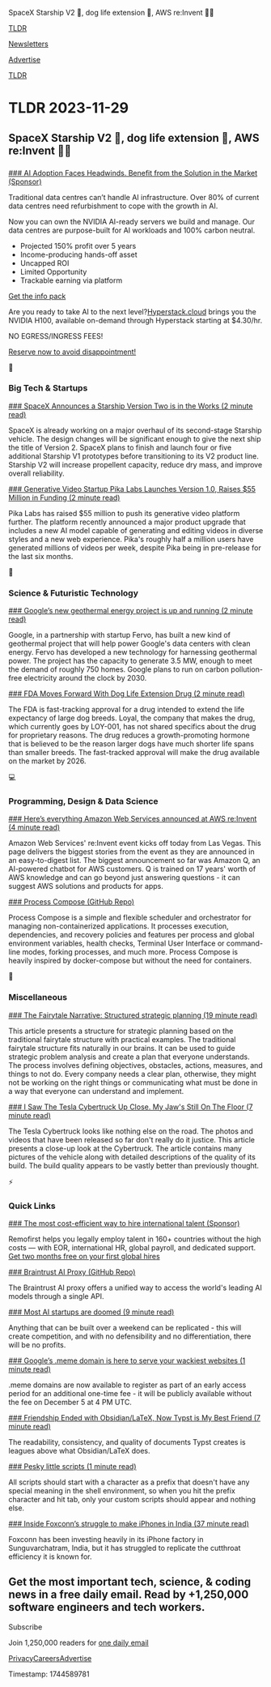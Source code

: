 SpaceX Starship V2 🚀, dog life extension 🐶, AWS re:Invent 👨‍💻

[TLDR](/)

[Newsletters](/newsletters)

[Advertise](https://advertise.tldr.tech/)

[TLDR](/)

# TLDR 2023-11-29

## SpaceX Starship V2 🚀, dog life extension 🐶, AWS re:Invent 👨‍💻

### 

[### AI Adoption Faces Headwinds. Benefit from the Solution in the Market (Sponsor)](https://info.nexgencloud.com/gpu-asset-class-0-1-0-1?utm_source=TLDR&amp;utm_medium=email&amp;utm_campaign=29.11)

Traditional data centres can’t handle AI infrastructure. Over 80% of current data centres need refurbishment to cope with the growth in AI.

Now you can own the NVIDIA AI-ready servers we build and manage. Our data centres are purpose-built for AI workloads and 100% carbon neutral.

* Projected 150% profit over 5 years
* Income-producing hands-off asset
* Uncapped ROI
* Limited Opportunity
* Trackable earning via platform

[Get the info pack](https://info.nexgencloud.com/gpu-asset-class-0-1-0-1?utm_source=TLDR&utm_medium=email&utm_campaign=29.11)

Are you ready to take AI to the next level?[Hyperstack.cloud](https://www.hyperstack.cloud/?utm_source=TLDR&utm_medium=Emai&utm_content=29.11) brings you the NVIDIA H100, available on-demand through Hyperstack starting at $4.30/hr.

NO EGRESS/INGRESS FEES!

[Reserve now to avoid disappointment!](https://www.hyperstack.cloud/reserve-h100?utm_campaign=TLDR&utm_source=email&utm_medium=Primary&utm_term=Hyperstack&utm_content=29.11)

📱

### Big Tech & Startups

[### SpaceX Announces a Starship Version Two is in the Works (2 minute read)](https://payloadspace.com/spacex-announces-a-starship-version-two-is-in-the-works/?utm_source=tldrnewsletter)

SpaceX is already working on a major overhaul of its second-stage Starship vehicle. The design changes will be significant enough to give the next ship the title of Version 2. SpaceX plans to finish and launch four or five additional Starship V1 prototypes before transitioning to its V2 product line. Starship V2 will increase propellent capacity, reduce dry mass, and improve overall reliability.

[### Generative Video Startup Pika Labs Launches Version 1.0, Raises $55 Million in Funding (2 minute read)](https://petapixel.com/2023/11/28/generative-video-startup-pika-labs-launches-version-1-0-raises-55-million-in-funding/?utm_source=tldrnewsletter)

Pika Labs has raised $55 million to push its generative video platform further. The platform recently announced a major product upgrade that includes a new AI model capable of generating and editing videos in diverse styles and a new web experience. Pika's roughly half a million users have generated millions of videos per week, despite Pika being in pre-release for the last six months.

🚀

### Science & Futuristic Technology

[### Google’s new geothermal energy project is up and running (2 minute read)](https://www.theverge.com/2023/11/28/23972940/google-data-center-geothermal-energy?utm_source=tldrnewsletter)

Google, in a partnership with startup Fervo, has built a new kind of geothermal project that will help power Google's data centers with clean energy. Fervo has developed a new technology for harnessing geothermal power. The project has the capacity to generate 3.5 MW, enough to meet the demand of roughly 750 homes. Google plans to run on carbon pollution-free electricity around the clock by 2030.

[### FDA Moves Forward With Dog Life Extension Drug (2 minute read)](https://themessenger.com/news/dogs-expanded-life-span-drug-fda-approval-large-breeds?utm_source=tldrnewsletter)

The FDA is fast-tracking approval for a drug intended to extend the life expectancy of large dog breeds. Loyal, the company that makes the drug, which currently goes by LOY-001, has not shared specifics about the drug for proprietary reasons. The drug reduces a growth-promoting hormone that is believed to be the reason larger dogs have much shorter life spans than smaller breeds. The fast-tracked approval will make the drug available on the market by 2026.

💻

### Programming, Design & Data Science

[### Here’s everything Amazon Web Services announced at AWS re:Invent (4 minute read)](https://techcrunch.com/2023/11/28/heres-everything-aws-reinvent-2023-so-far/?utm_source=tldrnewsletter)

Amazon Web Services' re:Invent event kicks off today from Las Vegas. This page delivers the biggest stories from the event as they are announced in an easy-to-digest list. The biggest announcement so far was Amazon Q, an AI-powered chatbot for AWS customers. Q is trained on 17 years' worth of AWS knowledge and can go beyond just answering questions - it can suggest AWS solutions and products for apps.

[### Process Compose (GitHub Repo)](https://github.com/F1bonacc1/process-compose?utm_source=tldrnewsletter)

Process Compose is a simple and flexible scheduler and orchestrator for managing non-containerized applications. It processes execution, dependencies, and recovery policies and features per process and global environment variables, health checks, Terminal User Interface or command-line modes, forking processes, and much more. Process Compose is heavily inspired by docker-compose but without the need for containers.

🎁

### Miscellaneous

[### The Fairytale Narrative: Structured strategic planning (19 minute read)](https://longform.asmartbear.com/strategic-planning/?utm_source=tldrnewsletter)

This article presents a structure for strategic planning based on the traditional fairytale structure with practical examples. The traditional fairytale structure fits naturally in our brains. It can be used to guide strategic problem analysis and create a plan that everyone understands. The process involves defining objectives, obstacles, actions, measures, and things to not do. Every company needs a clear plan, otherwise, they might not be working on the right things or communicating what must be done in a way that everyone can understand and implement.

[### I Saw The Tesla Cybertruck Up Close. My Jaw's Still On The Floor (7 minute read)](https://insideevs.com/news/698189/tesla-cybertruck-live-impressions/?utm_source=tldrnewsletter)

The Tesla Cybertruck looks like nothing else on the road. The photos and videos that have been released so far don't really do it justice. This article presents a close-up look at the Cybertruck. The article contains many pictures of the vehicle along with detailed descriptions of the quality of its build. The build quality appears to be vastly better than previously thought.

⚡

### Quick Links

[### The most cost-efficient way to hire international talent (Sponsor)](https://www.remofirst.com/request-a-demo/tldr?utm_source=newsletter&amp;utm_medium=tldr&amp;utm_campaign=nov_2023)

Remofirst helps you legally employ talent in 160+ countries without the high costs — with EOR, international HR, global payroll, and dedicated support. [Get two months free on your first global hires](https://www.remofirst.com/request-a-demo/tldr?utm_source=newsletter&utm_medium=tldr&utm_campaign=nov_2023)

[### Braintrust AI Proxy (GitHub Repo)](https://github.com/braintrustdata/braintrust-proxy?utm_source=tldrnewsletter)

The Braintrust AI proxy offers a unified way to access the world's leading AI models through a single API.

[### Most AI startups are doomed (9 minute read)](https://weightythoughts.com/p/most-ai-startups-are-doomed?utm_source=tldrnewsletter)

Anything that can be built over a weekend can be replicated - this will create competition, and with no defensibility and no differentiation, there will be no profits.

[### Google’s .meme domain is here to serve your wackiest websites (1 minute read)](https://www.theverge.com/2023/11/28/23979595/google-registry-meme-domain-launch?utm_source=tldrnewsletter)

.meme domains are now available to register as part of an early access period for an additional one-time fee - it will be publicly available without the fee on December 5 at 4 PM UTC.

[### Friendship Ended with Obsidian/LaTeX, Now Typst is My Best Friend (7 minute read)](https://ersei.net/en/blog/typst?utm_source=tldrnewsletter)

The readability, consistency, and quality of documents Typst creates is leagues above what Obsidian/LaTeX does.

[### Pesky little scripts (1 minute read)](https://rednafi.com/misc/pesky_little_scripts/?utm_source=tldrnewsletter)

All scripts should start with a character as a prefix that doesn't have any special meaning in the shell environment, so when you hit the prefix character and hit tab, only your custom scripts should appear and nothing else.

[### Inside Foxconn’s struggle to make iPhones in India (37 minute read)](https://restofworld.org/2023/foxconn-india-iphone-factory/?utm_source=tldrnewsletter)

Foxconn has been investing heavily in its iPhone factory in Sunguvarchatram, India, but it has struggled to replicate the cutthroat efficiency it is known for.

## Get the most important tech, science, & coding news in a free daily email. Read by +1,250,000 software engineers and tech workers.

Subscribe

Join 1,250,000 readers for [one daily email](/api/latest/tech)

[Privacy](/privacy)[Careers](https://jobs.ashbyhq.com/tldr.tech)[Advertise](/tech/advertise)

Timestamp: 1744589781
